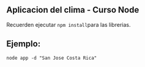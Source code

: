 ## Aplicacion del clima - Curso Node

Recuerden ejecutar ```npm install```para las librerias.

## Ejemplo: 

```
node app -d "San Jose Costa Rica"
```
